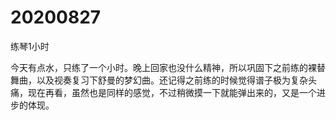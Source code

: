 # 20200827

练琴1小时

今天有点水，只练了一个小时。晚上回家也没什么精神，所以巩固下之前练的裸替舞曲，以及视奏复习下舒曼的梦幻曲。还记得之前练的时候觉得谱子极为复杂头痛，现在再看，虽然也是同样的感觉，不过稍微摸一下就能弹出来的，又是一个进步的体现。
